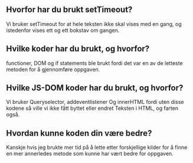 ## Hvorfor har du brukt setTimeout?

Vi bruker setTimeout for at hele teksten ikke skal vises med en gang, og istedenfor vises ett og ett bokstav om gangen.

## Hvilke koder har du brukt, og hvorfor?

functioner, DOM og if statements ble brukt fordi det var en av de letteste metoden for å gjennomføre oppgaven.

## Hvilke JS-DOM koder har du brukt, og hvorfor?

Vi bruker Queryselector, addeventlistener Og innerHTML fordi uten disse kodene så ville vi ikke fått byttet eller endret Teksten i HTML, og farten også.

## Hvordan kunne koden din være bedre?

Kanskje hvis jeg brukte mer tid på å lette etter forskjellige kilder for å finne en mer annerledes metode som kunne har vært bedre for oppgaven.